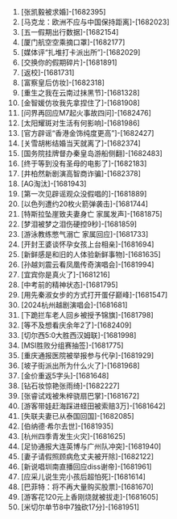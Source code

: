 
1. [张凯毅被求婚]-[1682395]
1. [马克龙：欧洲不应与中国保持距离]-[1682023]
1. [五一假期出行数据]-[1682154]
1. [厦门航空空乘摘口罩]-[1682177]
1. [媒体评“扎堆打卡派出所”]-[1682029]
1. [交换你的假期碎片]-[1681891]
1. [返校]-[1681731]
1. [富察皇后仿妆]-[1682318]
1. [重生之我在云南过抹黑节]-[1681328]
1. [金智媛仿妆我先拿捏住了]-[1681908]
1. [问界再回应M7起火事故四问]-[1682476]
1. [太阳耀斑对生活有何影响]-[1681986]
1. [官方辟谣“香港金饰纯度更高”]-[1682427]
1. [关雪胡彬结婚当天就离了]-[1682374]
1. [国务院挂牌督办秦皇岛游船侧翻]-[1682483]
1. [终于等到没有圣母的电影了]-[1682183]
1. [井柏然新剧演高智商诈骗]-[1682378]
1. [AG淘汰]-[1681943]
1. [第一次见辟谣观众没假唱的]-[1681889]
1. [以色列遭约20枚火箭弹袭击]-[1681744]
1. [特斯拉坠崖致夫妻身亡 家属发声]-[1681875]
1. [梦泪被梦之泪伤硬控9秒]-[1681859]
1. [游泳教练憋气溺亡 家属回应]-[1681733]
1. [开封王婆谈怀孕女孩上台相亲]-[1681694]
1. [新鲜感是和旧的人体验新鲜事物]-[1681635]
1. [孙越刘震云看凤凰传奇演唱会]-[1681994]
1. [宜宾你是真火了]-[1681216]
1. [中考前的精神状态]-[1681795]
1. [用先秦淑女步的方式打开蛋仔巅峰]-[1681547]
1. [2024杭州越剧演唱会]-[1681681]
1. [下跪拦车老人回乡被授予锦旗]-[1681798]
1. [等不及想看庆余年2了]-[1682409]
1. [切尔西5:0大胜西汉姆联]-[1681998]
1. [MSI胜败分组赛抽签]-[1681775]
1. [重庆通报医院被举报参与代孕]-[1681929]
1. [坡子街派出所为什么火了]-[1681968]
1. [金价重返5字头]-[1681648]
1. [钻石妆惊艳张雨绮]-[1682227]
1. [张睿试戏被朱梓骁扇巴掌]-[1681672]
1. [游客带娃赶海踩进蛏田被索赔3万]-[1681642]
1. [失联夫妻已从泰国回国]-[1682085]
1. [伯纳德·希尔去世]-[1681935]
1. [杭州四季青发生火灾]-[1681625]
1. [足协通报大连英博与广州队冲突]-[1681940]
1. [妻子请假照顾病危丈夫被开除]-[1682122]
1. [新说唱圳南直播回应diss谢帝]-[1681961]
1. [应采儿说生完小孩后超怕死]-[1681614]
1. [巴菲特：将不再大量购买股票]-[1681670]
1. [游客花120元上香刚烧就被拔走]-[1681605]
1. [米切尔单节8中7独砍17分]-[1681951]